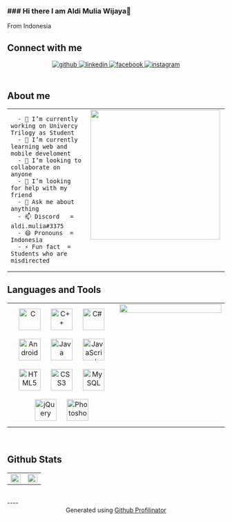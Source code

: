 ### ### Hi there I am Aldi Mulia Wijaya👋  
  From Indonesia
<br/>  

## Connect with me  
  <div align="center">
    <a href="https://github.com/promtom" target="_blank">
      <img src=https://img.shields.io/badge/github-%2324292e.svg?&style=for-the-badge&logo=github&logoColor=white alt=github style="margin-bottom: 5px;" />
    </a>
    <a href="https://linkedin.com/in/aldi-mulia-58b775197" target="_blank">
      <img src=https://img.shields.io/badge/linkedin-%231E77B5.svg?&style=for-the-badge&logo=linkedin&logoColor=white alt=linkedin style="margin-bottom: 5px;" />
    </a>
    <a href="https://www.facebook.com/AldiMulia.W" target="_blank">
      <img src=https://img.shields.io/badge/facebook-%232E87FB.svg?&style=for-the-badge&logo=facebook&logoColor=white alt=facebook style="margin-bottom: 5px;" />
    </a>
    <a href="https://instagram.com/aldi.mulia" target="_blank">
      <img src=https://img.shields.io/badge/instagram-%23000000.svg?&style=for-the-badge&logo=instagram&logoColor=white alt=instagram style="margin-bottom: 5px;" />
    </a>  
  </div>  
<br/>  


## About me   
  <table><tr>
    <td valign="top" width="60%">

      - 🔭 I’m currently working on Univercy Trilogy as Student
      - 🌱 I’m currently learning web and mobile develoment
      - 👯 I’m looking to collaborate on anyone
      - 🤔 I’m looking for help with my friend      
      - 💬 Ask me about anything      
      - 📫 Discord   = aldi.mulia#3375      
      - 😄 Pronouns  = Indonesia       
      - ⚡ Fun fact  = Students who are misdirected  

   </td>

 <td valign="top" width="40%">

  <img src="https://scontent.fcgk23-1.fna.fbcdn.net/v/t1.0-9/126447925_2787294014848657_5958646978427714953_n.jpg?_nc_cat=110&ccb=2&_nc_sid=825194&_nc_eui2=AeHNl6beD2pLpTJ1WIfGHxgl9g0aR0KOAlD2DRpHQo4CULbIRExSudcCC-pilZJCGOOM8Su2i1hVW5VXbLJ_DkSl&_nc_ohc=0pFDV4qsYzQAX8f8PTq&_nc_ht=scontent.fcgk23-1.fna&oh=79f64389fc571fb2a93b342d029da2c5&oe=5FDFA208" align="left" height="" width="300" />  


    </td>
  </tr></table>  
  

## Languages and Tools  
<table><tr>
    <td valign="top" width="50%">
      <div align="center">  
          <img style="margin: 10px" src="https://profilinator.rishav.dev/skills-assets/c-original.svg" alt="C" height="50" />  
          <img style="margin: 10px" src="https://profilinator.rishav.dev/skills-assets/cplusplus-original.svg" alt="C++" height="50" />  
          <img style="margin: 10px" src="https://profilinator.rishav.dev/skills-assets/csharp-original.svg" alt="C#" height="50" />  
          <img style="margin: 10px" src="https://profilinator.rishav.dev/skills-assets/android-original-wordmark.svg" alt="Android" height="50" />  
          <img style="margin: 10px" src="https://profilinator.rishav.dev/skills-assets/java-original-wordmark.svg" alt="Java" height="50" />  
          <img style="margin: 10px" src="https://profilinator.rishav.dev/skills-assets/javascript-original.svg" alt="JavaScript" height="50" />  
          <img style="margin: 10px" src="https://profilinator.rishav.dev/skills-assets/html5-original-wordmark.svg" alt="HTML5" height="50" />  
          <img style="margin: 10px" src="https://profilinator.rishav.dev/skills-assets/css3-original-wordmark.svg" alt="CSS3" height="50" />  
          <img style="margin: 10px" src="https://profilinator.rishav.dev/skills-assets/mysql-original-wordmark.svg" alt="MySQL" height="50" />  
          <img style="margin: 10px" src="https://profilinator.rishav.dev/skills-assets/jquery.png" alt="jQuery" height="50" />  
          <img style="margin: 10px" src="https://profilinator.rishav.dev/skills-assets/photoshop-plain.svg" alt="Photoshop" height="50" />  
      </div> 
    </td>
    <td valign="top" width="50%">
        <img src="https://scontent.fcgk23-1.fna.fbcdn.net/v/t1.0-9/126447925_2787294014848657_5958646978427714953_n.jpg?_nc_cat=110&ccb=2&_nc_sid=825194&_nc_eui2=AeHNl6beD2pLpTJ1WIfGHxgl9g0aR0KOAlD2DRpHQo4CULbIRExSudcCC-pilZJCGOOM8Su2i1hVW5VXbLJ_DkSl&_nc_ohc=0pFDV4qsYzQAX8f8PTq&_nc_ht=scontent.fcgk23-1.fna&oh=79f64389fc571fb2a93b342d029da2c5&oe=5FDFA208" align="left" style="width: 100%"/>  
    </td>
  </tr></table> 
<br/>  


## Github Stats  
  <table><tr>
    <td valign="top" width="50%">
      <img src="https://github-readme-stats.vercel.app/api?username=promtom&show_icons=true&count_private=true&hide_border=true" align="left" style="width: 100%" />
    </td>
    <td valign="top" width="50%">
      <img src="https://github-readme-stats.vercel.app/api/top-langs/?username=rishavanand&hide_border=true&layout=compact" align="left" style="width: 100%" />
    </td>
  </tr></table> 
<br/>  
----
      <div align="center">Generated using <a href="https://profilinator.rishav.dev/" target="_blank">Github Profilinator</a></div>
